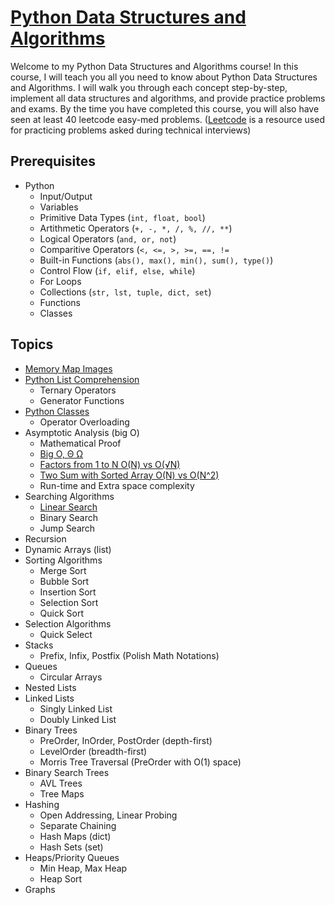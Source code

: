 # [Python Data Structures and Algorithms](https://www.youtube.com/playlist?list=PLnKe36F30Y4bcRomKi02sP9NR27KnBqCK)

Welcome to my Python Data Structures and Algorithms course! In this course, I will teach you all you need to know about Python Data Structures and Algorithms. I will walk you through each concept step-by-step, implement all data structures and algorithms, and provide practice problems and exams. By the time you have completed this course, you will also have seen at least 40 leetcode easy-med problems. ([Leetcode](https://leetcode.com/) is a resource used for practicing problems asked during technical interviews)

## Prerequisites
* Python
  * Input/Output
  * Variables
  * Primitive Data Types (```int, float, bool```)
  * Artithmetic Operators (```+, -, *, /, %, //, **```)
  * Logical Operators (```and, or, not```)
  * Comparitive Operators (```<, <=, >, >=, ==, !=```
  * Built-in Functions (```abs(), max(), min(), sum(), type()```)
  * Control Flow (```if, elif, else, while```)
  * For Loops
  * Collections (```str, lst, tuple, dict, set```)
  * Functions
  * Classes 

## Topics
* [Memory Map Images](https://github.com/ImKennyYip/Data-Structures-Algorithms/tree/master/1.%20Memory%20Maps)
* [Python List Comprehension](https://github.com/ImKennyYip/Data-Structures-Algorithms/tree/master/2.%20List%20Comprehension)
    * Ternary Operators
    * Generator Functions
* [Python Classes](https://github.com/ImKennyYip/Data-Structures-Algorithms/tree/master/3.%20Classes)
    * Operator Overloading
* Asymptotic Analysis (big O)
    * Mathematical Proof
    * [Big O, Θ Ω](https://youtu.be/nCv2dZcvNEU)
    * [Factors from 1 to N O(N) vs O(√N)](https://youtu.be/AuXs6ivKPDQ)
    * [Two Sum with Sorted Array O(N) vs O(N^2)](https://youtu.be/d7lQwuPu23g)
    * Run-time and Extra space complexity
* Searching Algorithms
    * [Linear Search](https://youtu.be/BKtfvydqNTM)  
    * Binary Search
    * Jump Search
* Recursion
* Dynamic Arrays (list)
* Sorting Algorithms
    * Merge Sort
    * Bubble Sort
    * Insertion Sort
    * Selection Sort
    * Quick Sort
* Selection Algorithms
    * Quick Select
* Stacks
    * Prefix, Infix, Postfix (Polish Math Notations)
* Queues
    * Circular Arrays
* Nested Lists
* Linked Lists
    * Singly Linked List
    * Doubly Linked List
* Binary Trees
    * PreOrder, InOrder, PostOrder (depth-first)
    * LevelOrder (breadth-first)
    * Morris Tree Traversal (PreOrder with O(1) space)
* Binary Search Trees
    * AVL Trees
    * Tree Maps
* Hashing
    * Open Addressing, Linear Probing
    * Separate Chaining
    * Hash Maps (dict)
    * Hash Sets (set)
* Heaps/Priority Queues
    * Min Heap, Max Heap
    * Heap Sort
* Graphs

